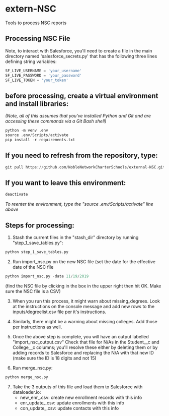 # extern-NSC
Tools to process NSC reports

## Processing NSC File
Note, to interact with Salesforce, you'll need to create a file in the
main directory named 'salesforce_secrets.py' that has the following
three lines defining string variables:

```python
SF_LIVE_USERNAME = 'your_username'
SF_LIVE_PASSWORD = 'your_password'
SF_LIVE_TOKEN = 'your_token'
```
## before processing, create a virtual environment and install libraries:

*(Note, all of this assumes that you've installed Python and Git and are*
*accessing these commands via a Git Bash shell)*

```python
python -m venv .env
source .env/Scripts/activate
pip install -r requirements.txt
```
## If you need to refresh from the repository, type:

```python
git pull https://github.com/NobleNetworkCharterSchools/external-NSC.git
```
## If you want to leave this environment:

```python
deactivate
```
*To reenter the environment, type the "source .env/Scripts/activate" line above*

## Steps for processing:

1. Stash the current files in the "stash_dir" directory by running "step_1_save_tables.py":
```python
python step_1_save_tables.py
```

2. Run import_nsc.py on the new NSC file (set the date for the effective date of the NSC file
```python
python import_nsc.py -date 11/19/2019
```
(find the NSC file by clicking in the box in the upper right then hit OK. Make sure the NSC file is a CSV)

3. When you run this process, it might warn about missing_degrees. Look at the instructions on the console
   message and add new rows to the inputs/degreelist.csv file per it's instructions.
   
4. Similarly, there might be a warning about missing colleges. Add those per instructions as well.

5. Once the above step is complete, you will have an output labelled "import_nsc_output.csv" Check that file
   for N/As in the Student__c and College__c columns; you'll resolve these either by
   deleting them or by adding records to Salesforce and replacing the N/A with that new ID (make sure
   the ID is 18 digits and not 15)

6. Run merge_nsc.py:
```python
python merge_nsc.py
```

7. Take the 3 outputs of this file and load them to Salesforce with dataloader.io:
   - new_enr_<date>.csv: create new enrollment records with this info
   - enr_update_<date>.csv: update enrollments with this info
   - con_update_<date>.csv: update contacts with this info
